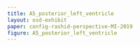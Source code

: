 ```yaml
---
title: A5_posterior_left_ventricle
layout: osd-exhibit
paper: config-rashid-perspective-MI-2019
figure: A5_posterior_left_ventricle
---
```

